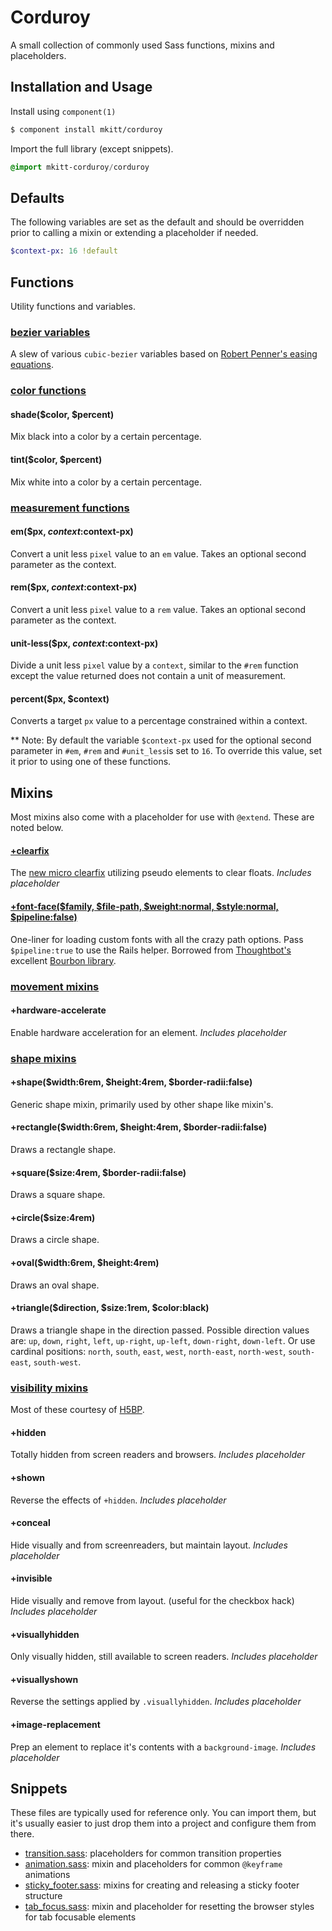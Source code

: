 # Corduroy
A small collection of commonly used Sass functions, mixins and placeholders.


## Installation and Usage

Install using `component(1)`

```bash
$ component install mkitt/corduroy
```

Import the full library (except snippets).

```sass
@import mkitt-corduroy/corduroy
```


## Defaults
The following variables are set as the default and should be overridden
prior to calling a mixin or extending a placeholder if needed.

```sass
$context-px: 16 !default
```

## Functions
Utility functions and variables.

### [bezier variables](functions/_bezier.sass)
A slew of various `cubic-bezier` variables based on [Robert Penner's
easing equations](http://www.robertpenner.com/easing/).


### [color functions](functions/_color.sass)

#### shade($color, $percent)
Mix black into a color by a certain percentage.

#### tint($color, $percent)
Mix white into a color by a certain percentage.


### [measurement functions](functions/_measurement.sass)

#### em($px, $context:$context-px)
Convert a unit less `pixel` value to an `em` value. Takes an optional
second parameter as the context. 

#### rem($px, $context:$context-px)
Convert a unit less `pixel` value to a `rem` value. Takes an optional
second parameter as the context. 

#### unit-less($px, $context:$context-px)
Divide a unit less `pixel` value by a `context`, similar to the `#rem`
function except the value returned does not contain a unit of
measurement.

#### percent($px, $context)
Converts a target `px` value to a percentage constrained within a
context.

** Note: By default the variable `$context-px` used for the optional
second parameter in `#em`, `#rem` and `#unit_less`is set to `16`. To
override this value, set it prior to using one of these functions.


## Mixins
Most mixins also come with a placeholder for use with `@extend`. These
are noted below.

#### [+clearfix](mixins/_clearfix.sass)
The [new micro clearfix](http://www.css-101.org/articles/clearfix/latest-new-clearfix-so-far.php)
utilizing pseudo elements to clear floats.
_Includes placeholder_

#### [+font-face($family, $file-path, $weight:normal, $style:normal, $pipeline:false)](mixins/_font_face.sass)
One-liner for loading custom fonts with all the crazy path options. Pass `$pipeline:true` to use the Rails helper. 
Borrowed from [Thoughtbot's](http://thoughtbot.com/) excellent [Bourbon library](http://bourbon.io/).


### [movement mixins](mixins/_movement.sass)

#### +hardware-accelerate
Enable hardware acceleration for an element.
_Includes placeholder_


### [shape mixins](mixins/_shape.sass)

#### +shape($width:6rem, $height:4rem, $border-radii:false)
Generic shape mixin, primarily used by other shape like mixin's.

#### +rectangle($width:6rem, $height:4rem, $border-radii:false)
Draws a rectangle shape.

#### +square($size:4rem, $border-radii:false)
Draws a square shape.

#### +circle($size:4rem)
Draws a circle shape.

#### +oval($width:6rem, $height:4rem)
Draws an oval shape.

#### +triangle($direction, $size:1rem, $color:black)
Draws a triangle shape in the direction passed.
Possible direction values are: `up`, `down`, `right`, `left`, `up-right`, `up-left`, `down-right`, `down-left`.
Or use cardinal positions: `north`, `south`, `east`, `west`, `north-east`, `north-west`, `south-east`, `south-west`.


### [visibility mixins](mixins/_visibility.sass)
Most of these courtesy of [H5BP](http://html5boilerplate.com/).

#### +hidden
Totally hidden from screen readers and browsers.
_Includes placeholder_

#### +shown
Reverse the effects of `+hidden`.
_Includes placeholder_

#### +conceal
Hide visually and from screenreaders, but maintain layout.
_Includes placeholder_

#### +invisible
Hide visually and remove from layout. (useful for the checkbox hack)
_Includes placeholder_

#### +visuallyhidden
Only visually hidden, still available to screen readers.
_Includes placeholder_

#### +visuallyshown
Reverse the settings applied by `.visuallyhidden`.
_Includes placeholder_

#### +image-replacement
Prep an element to replace it's contents with a `background-image`.
_Includes placeholder_

## Snippets
These files are typically used for reference only. You can import them,
but it's usually easier to just drop them into a project and configure
them from there.

- [transition.sass](snippets/_transition.sass): placeholders for common transition properties
- [animation.sass](snippets/_animation.sass): mixin and placeholders for common `@keyframe` animations
- [sticky_footer.sass](snippets/_sticky_footer.sass): mixins for creating and releasing a sticky footer structure
- [tab_focus.sass](snippets/_tab_focus.sass): mixin and placeholder for resetting the browser styles for tab focusable elements

